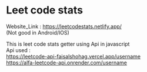 # Leet code stats

Website_Link : https://leetcodestats.netlify.app/<br>
(Not good in Android/IOS)<br>

This is leet code stats getter using Api in javascript<br>
Api used :<br>
https://leetcode-api-faisalshohag.vercel.app/username<br>
https://alfa-leetcode-api.onrender.com/username
